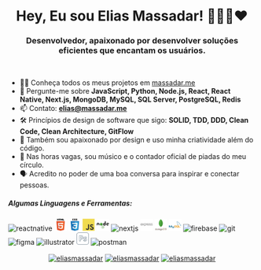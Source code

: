 <h1 align="center">Hey, Eu sou Elias Massadar! 👨🏻‍💻❤️</h1>
<h3 align="center">Desenvolvedor, apaixonado por desenvolver soluções eficientes que encantam os usuários.</h3>

<br/>

- 👨‍💻 Conheça todos os meus projetos em [massadar.me](https://massadar.me)
- 💬 Pergunte-me sobre **JavaScript, Python, Node.js, React, React Native, Next.js, MongoDB, MySQL, SQL Server, PostgreSQL, Redis**
- 📫 Contato: **elias@massadar.me**
- 🛠️ Princípios de design de software que sigo: **SOLID, TDD, DDD, Clean Code, Clean Architecture, GitFlow**
- 🎨 Também sou apaixonado por design e uso minha criatividade além do código.
- 🎸 Nas horas vagas, sou músico e o contador oficial de piadas do meu círculo.
- 🗣️ Acredito no poder de uma boa conversa para inspirar e conectar pessoas.

<h5 align="left">Algumas Linguagens e Ferramentas:</h5>

<p align="left">
    <img src="https://reactnative.dev/img/header_logo.svg" alt="reactnative" width="25" height="25"/>
    <img src="https://raw.githubusercontent.com/devicons/devicon/master/icons/html5/html5-original-wordmark.svg" alt="html5" width="25" height="25"/>
    <img src="https://raw.githubusercontent.com/devicons/devicon/master/icons/css3/css3-original-wordmark.svg" alt="css3" width="25" height="25"/>
    <img src="https://raw.githubusercontent.com/devicons/devicon/master/icons/javascript/javascript-original.svg" alt="javascript" width="25" height="25"/>
    <img src="https://raw.githubusercontent.com/devicons/devicon/master/icons/nodejs/nodejs-original-wordmark.svg" alt="nodejs" width="25" height="25"/>   
    <img src="https://cdn.worldvectorlogo.com/logos/nextjs-3.svg" alt="nextjs" width="25" height="25"/>
    <img src="https://raw.githubusercontent.com/devicons/devicon/master/icons/express/express-original-wordmark.svg" alt="express" width="25" height="25"/>
    <img src="https://raw.githubusercontent.com/devicons/devicon/master/icons/mongodb/mongodb-original-wordmark.svg" alt="mongodb" width="25" height="25"/>
    <img src="https://raw.githubusercontent.com/devicons/devicon/master/icons/mysql/mysql-original-wordmark.svg" alt="mysql" width="25" height="25"/>
    <img src="https://www.vectorlogo.zone/logos/firebase/firebase-icon.svg" alt="firebase" width="25" height="25"/>
    <img src="https://www.vectorlogo.zone/logos/git-scm/git-scm-icon.svg" alt="git" width="25" height="25"/>  
    <img src="https://www.vectorlogo.zone/logos/figma/figma-icon.svg" alt="figma" width="25" height="25"/>
    <img src="https://www.vectorlogo.zone/logos/adobe_illustrator/adobe_illustrator-icon.svg" alt="illustrator" width="25" height="25"/>
    <img src="https://raw.githubusercontent.com/devicons/devicon/master/icons/photoshop/photoshop-line.svg" alt="photoshop" width="25" height="25"/>   
    <img src="https://www.vectorlogo.zone/logos/getpostman/getpostman-icon.svg" alt="postman" width="25" height="25"/>
</p>

<p align="center">
    <a href="https://twitter.com/eliasmassadar" target="blank"><img align="center" src="https://cdn.jsdelivr.net/npm/simple-icons@3.0.1/icons/twitter.svg" alt="eliasmassadar" height="20" width="20" /></a>
    <a href="https://linkedin.com/in/eliasmassadar" target="blank"><img align="center" src="https://cdn.jsdelivr.net/npm/simple-icons@3.0.1/icons/linkedin.svg" alt="eliasmassadar" height="20" width="20" /></a>   
    <a href="https://instagram.com/eliasmassadar" target="blank"><img align="center" src="https://cdn.jsdelivr.net/npm/simple-icons@3.0.1/icons/instagram.svg" alt="eliasmassadar" height="20" width="20" /></a>
</p>
